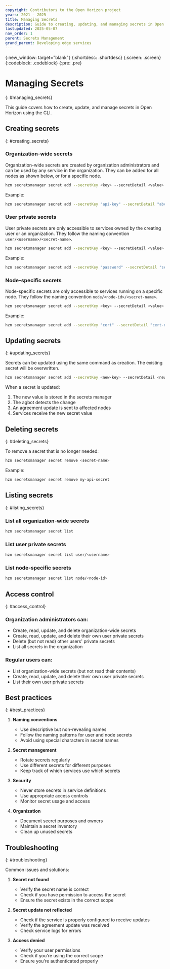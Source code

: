 ```yaml
---
copyright: Contributors to the Open Horizon project
years: 2021 - 2025
title: Managing Secrets
description: Guide to creating, updating, and managing secrets in Open Horizon
lastupdated: 2025-05-07
nav_order: 1
parent: Secrets Management
grand_parent: Developing edge services
---
```


{:new_window: target="blank"}
{:shortdesc: .shortdesc}
{:screen: .screen}
{:codeblock: .codeblock}
{:pre: .pre}

# Managing Secrets
{: #managing_secrets}

This guide covers how to create, update, and manage secrets in Open Horizon using the CLI.

## Creating secrets
{: #creating_secrets}

### Organization-wide secrets
Organization-wide secrets are created by organization administrators and can be used by any service in the organization.  They can be added for all nodes as shown below, or for a specific node.

```bash
hzn secretsmanager secret add --secretKey <key> --secretDetail <value> <secret-name>
```

Example:
```bash
hzn secretsmanager secret add --secretKey "api-key" --secretDetail "abc123" my-api-secret
```

### User private secrets
User private secrets are only accessible to services owned by the creating user or an organization. They follow the naming convention `user/<username>/<secret-name>`.

```bash
hzn secretsmanager secret add --secretKey <key> --secretDetail <value> user/<username>/<secret-name>
```

Example:
```bash
hzn secretsmanager secret add --secretKey "password" --secretDetail "secure123" user/johndoe/db-password
```

### Node-specific secrets
Node-specific secrets are only accessible to services running on a specific node. They follow the naming convention `node/<node-id>/<secret-name>`.

```bash
hzn secretsmanager secret add --secretKey <key> --secretDetail <value> node/<node-id>/<secret-name>
```

Example:
```bash
hzn secretsmanager secret add --secretKey "cert" --secretDetail "cert-data" node/node1/device-cert
```

## Updating secrets
{: #updating_secrets}

Secrets can be updated using the same command as creation. The existing secret will be overwritten.

```bash
hzn secretsmanager secret add --secretKey <new-key> --secretDetail <new-value> <secret-name>
```

When a secret is updated:
1. The new value is stored in the secrets manager
2. The agbot detects the change
3. An agreement update is sent to affected nodes
4. Services receive the new secret value

## Deleting secrets
{: #deleting_secrets}

To remove a secret that is no longer needed:

```bash
hzn secretsmanager secret remove <secret-name>
```

Example:
```bash
hzn secretsmanager secret remove my-api-secret
```

## Listing secrets
{: #listing_secrets}

### List all organization-wide secrets
```bash
hzn secretsmanager secret list
```

### List user private secrets
```bash
hzn secretsmanager secret list user/<username>
```

### List node-specific secrets
```bash
hzn secretsmanager secret list node/<node-id>
```

## Access control
{: #access_control}

### Organization administrators can:
- Create, read, update, and delete organization-wide secrets
- Create, read, update, and delete their own user private secrets
- Delete (but not read) other users' private secrets
- List all secrets in the organization

### Regular users can:
- List organization-wide secrets (but not read their contents)
- Create, read, update, and delete their own user private secrets
- List their own user private secrets

## Best practices
{: #best_practices}

1. **Naming conventions**
   - Use descriptive but non-revealing names
   - Follow the naming patterns for user and node secrets
   - Avoid using special characters in secret names

2. **Secret management**
   - Rotate secrets regularly
   - Use different secrets for different purposes
   - Keep track of which services use which secrets

3. **Security**
   - Never store secrets in service definitions
   - Use appropriate access controls
   - Monitor secret usage and access

4. **Organization**
   - Document secret purposes and owners
   - Maintain a secret inventory
   - Clean up unused secrets

## Troubleshooting
{: #troubleshooting}

Common issues and solutions:

1. **Secret not found**
   - Verify the secret name is correct
   - Check if you have permission to access the secret
   - Ensure the secret exists in the correct scope

2. **Secret update not reflected**
   - Check if the service is properly configured to receive updates
   - Verify the agreement update was received
   - Check service logs for errors

3. **Access denied**
   - Verify your user permissions
   - Check if you're using the correct scope
   - Ensure you're authenticated properly 